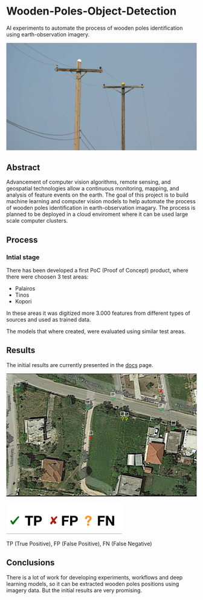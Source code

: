 # Wooden-Poles-Object-Detection

AI experiments to automate the process of wooden poles identification using earth-observation imagery.

![wooden-poles](./images/wooden-pole.jpg)

## Abstract

Advancement of computer vision algorithms, remote sensing, and geospatial technologies allow a continuous monitoring, mapping, and analysis of feature events on the earth. The goal of this project is to build machine learning and computer vision models to help automate the process of wooden poles identification in earth-observation imagary. The process is planned to be deployed in a cloud enviroment where it can be used large scale computer clusters.

## Process

### Intial stage

There has been developed a first PoC (Proof of Concept) product, where there were choosen 3 test areas:

- Palairos
- Tinos
- Kopori

In these areas it was digitized more 3.000 features from different types of sources and used as trained data.

The models that where created, were evaluated using similar test areas.

## Results

The initial results are currently presented in the [docs](./docs) page.


![results-demo](./images/demo-results.jpg)

![legend](./images/legend.png)

TP (True Positive), FP (False Positive), FN (False Negative)

## Conclusions

There is a lot of work for developing experiments, workflows and deep learning models, so it can be extracted wooden poles positions using imagery data. But the initial results are very promising.
